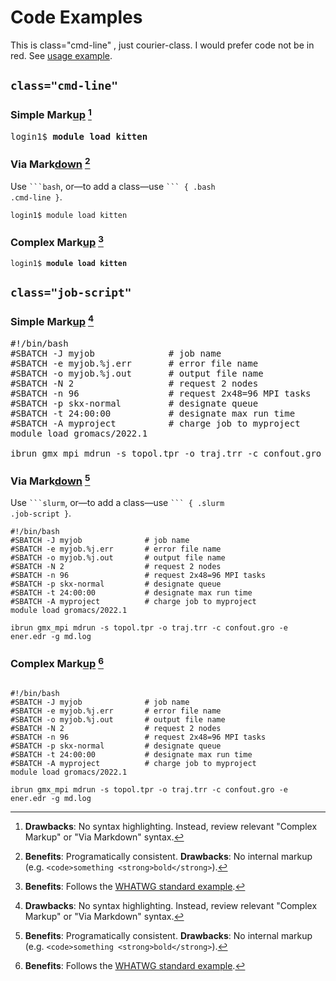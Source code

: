 # Code Examples

<style>:is(h1, h2, h3, h4, h5, h6) > b { text-decoration: underline; font-weight: inherit; }</style>

This is class="cmd-line" , just courier-class.  I would prefer code not be in red.
See [usage example](https://portal.tacc.utexas.edu/user-guides/stampede2#using-modules).

## `class="cmd-line"`

### Simple Mark<b>up</b> [^1]

<pre class="cmd-line">login1$ <strong>module load kitten</strong></pre>

### Via Mark<b>down</b> [^2]

Use <code>&#96;&#96;&#96;bash</code>, or—to add a class—use <code>&#96;&#96;&#96; { .bash .cmd-line }</code>.

``` { .bash .cmd-line }
login1$ module load kitten
```

### Complex Mark<b>up</b> [^3]

<pre class="cmd-line"><code class="language-bash hljs">login1$ <strong>module load kitten</strong></code></pre>

## `class="job-script"`

### Simple Mark<b>up</b> [^1]

<pre class="job-script">
#!/bin/bash
#SBATCH -J myjob              # job name
#SBATCH -e myjob.%j.err       # error file name
#SBATCH -o myjob.%j.out       # output file name
#SBATCH -N 2                  # request 2 nodes
#SBATCH -n 96                 # request 2x48=96 MPI tasks
#SBATCH -p skx-normal         # designate queue
#SBATCH -t 24:00:00           # designate max run time
#SBATCH -A myproject          # charge job to myproject
module load gromacs/2022.1

ibrun gmx_mpi mdrun -s topol.tpr -o traj.trr -c confout.gro -e ener.edr -g md.log</pre>

### Via Mark<b>down</b> [^2]

Use <code>&#96;&#96;&#96;slurm</code>, or—to add a class—use <code>&#96;&#96;&#96; { .slurm .job-script }</code>.

``` { .slurm .job-script }
#!/bin/bash
#SBATCH -J myjob              # job name
#SBATCH -e myjob.%j.err       # error file name
#SBATCH -o myjob.%j.out       # output file name
#SBATCH -N 2                  # request 2 nodes
#SBATCH -n 96                 # request 2x48=96 MPI tasks
#SBATCH -p skx-normal         # designate queue
#SBATCH -t 24:00:00           # designate max run time
#SBATCH -A myproject          # charge job to myproject
module load gromacs/2022.1

ibrun gmx_mpi mdrun -s topol.tpr -o traj.trr -c confout.gro -e ener.edr -g md.log
```

### Complex Mark<b>up</b> [^3]

<pre class="job-script">
<code class="language-slurm hljs">
#!/bin/bash
#SBATCH -J myjob              # job name
#SBATCH -e myjob.%j.err       # error file name
#SBATCH -o myjob.%j.out       # output file name
#SBATCH -N 2                  # request 2 nodes
#SBATCH -n 96                 # request 2x48=96 MPI tasks
#SBATCH -p skx-normal         # designate queue
#SBATCH -t 24:00:00           # designate max run time
#SBATCH -A myproject          # charge job to myproject
module load gromacs/2022.1

ibrun gmx_mpi mdrun -s topol.tpr -o traj.trr -c confout.gro -e ener.edr -g md.log</code></pre>

[^1]: **Drawbacks**: No syntax highlighting. Instead, review relevant "Complex Markup" or "Via Markdown" syntax.
[^2]: **Benefits**: Programatically consistent. **Drawbacks**: No internal markup (e.g. `<code>something <strong>bold</strong>`).
[^3]: **Benefits**: Follows the [WHATWG standard example](https://html.spec.whatwg.org/multipage/text-level-semantics.html#the-code-element).
